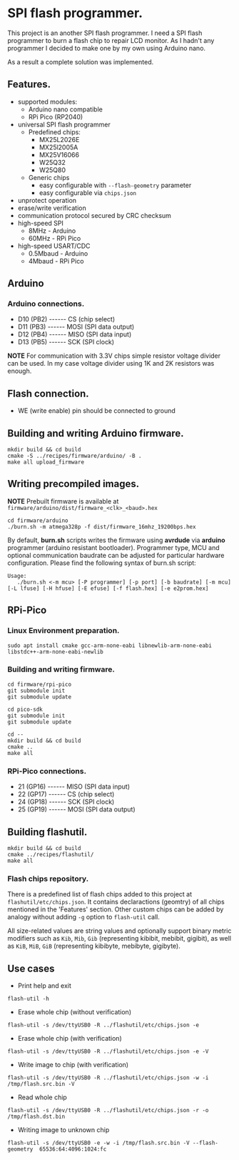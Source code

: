 # SPI flash programmer.

This project is an another SPI flash programmer. I need a SPI flash programmer to burn a flash chip to repair LCD monitor. As I hadn't any programmer I decided to make one by my own using Arduino nano. 

As a result a complete solution was implemented.

## Features.
  * supported modules:
    * Arduino nano compatible
    * RPi Pico (RP2040)
  * universal SPI flash programmer
    * Predefined chips:
        * MX25L2026E
        * MX25l2005A
        * MX25V16066
        * W25Q32
        * W25Q80
    * Generic chips
        * easy configurable with ``--flash-geometry`` parameter
        * easy configurable via ``chips.json``
  * unprotect operation
  * erase/write verification
  * communication protocol secured by CRC checksum
  * high-speed SPI 
    * 8MHz - Arduino
    * 60MHz - RPi Pico
  * high-speed USART/CDC
    * 0.5Mbaud - Arduino
    * 4Mbaud - RPi Pico

## Arduino

### Arduino connections.
  * D10 (PB2) ------ CS   (chip select)
  * D11 (PB3) ------ MOSI (SPI data output)
  * D12 (PB4) ------ MISO (SPI data input)
  * D13 (PB5) ------ SCK  (SPI clock)

**NOTE** For communication with 3.3V chips simple resistor voltage divider can be used. In my case voltage divider using 1K and 2K resistors was enough.

## Flash connection.
  * WE (write enable) pin should be connected to ground

## Building and writing Arduino firmware.
```
mkdir build && cd build
cmake -S ../recipes/firmware/arduino/ -B .
make all upload_firmware
```

## Writing precompiled images.

**NOTE** Prebuilt firmware is available at ``firmware/arduino/dist/firmware_<clk>_<baud>.hex``

```
cd firmware/arduino
./burn.sh -m atmega328p -f dist/firmware_16mhz_19200bps.hex
```

By default, **burn.sh** scripts writes the firmware using **avrdude** via **arduino** programmer (arduino resistant bootloader). Programmer type, MCU and optional communication baudrate can be adjusted for particular hardware configuration. Please find the following syntax of burn.sh script:

```
Usage:
   ./burn.sh <-m mcu> [-P programmer] [-p port] [-b baudrate] [-m mcu] [-L lfuse] [-H hfuse] [-E efuse] [-f flash.hex] [-e e2prom.hex]
```

## RPi-Pico

### Linux Environment preparation.

```
sudo apt install cmake gcc-arm-none-eabi libnewlib-arm-none-eabi libstdc++-arm-none-eabi-newlib
```

###  Building and writing firmware.

```
cd firmware/rpi-pico
git submodule init
git submodule update

cd pico-sdk
git submodule init
git submodule update

cd --
mkdir build && cd build
cmake ..
make all
```

### RPi-Pico connections.
  * 21 (GP16) ------ MISO (SPI data input)
  * 22 (GP17) ------ CS   (chip select)
  * 24 (GP18) ------ SCK  (SPI clock)
  * 25 (GP19) ------ MOSI (SPI data output)


## Building flashutil.
```
mkdir build && cd build
cmake ../recipes/flashutil/
make all
```

### Flash chips repository.
There is a predefined list of flash chips added to this project at ``flashutil/etc/chips.json``. It contains declaractions (geomtry) of all chips mentioned in the 'Features' section. 
Other custom chips can be added by analogy without adding ``-g`` option to ``flash-util`` call.

All size-related values are string values and optionally support binary metric modifiers such  as ``Kib``, ``Mib``, ``Gib`` (representing kibibit, mebibit, gigibit), as well as ``KiB``, ``MiB``, ``GiB`` (representing kibibyte, mebibyte, gigibyte).

## Use cases
  * Print help and exit
```
flash-util -h
```
  * Erase whole chip (without verification)
```
flash-util -s /dev/ttyUSB0 -R ../flashutil/etc/chips.json -e
```
  * Erase whole chip (with verification)
```
flash-util -s /dev/ttyUSB0 -R ../flashutil/etc/chips.json -e -V
```
  * Write image to chip (with verification)
```
flash-util -s /dev/ttyUSB0 -R ../flashutil/etc/chips.json -w -i /tmp/flash.src.bin -V
```
  * Read whole chip
```
flash-util -s /dev/ttyUSB0 -R ../flashutil/etc/chips.json -r -o /tmp/flash.dst.bin
```
  * Writing image to unknown chip
```
flash-util -s /dev/ttyUSB0 -e -w -i /tmp/flash.src.bin -V --flash-geometry  65536:64:4096:1024:fc
```